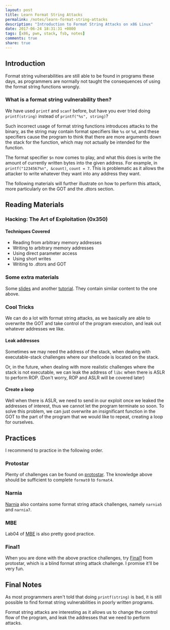 ```yaml
---
layout: post
title: Learn Format String Attacks
permalink: /notes/learn-format-string-attacks
description: "Introduction to Format String Attacks on x86 Linux"
date: 2017-06-24 18:31:31 +0800
tags: [x86, pwn, stack, fsb, notes]
comments: true
share: true
---
```


## Introduction
Format string vulnerabilities are still able to be found in programs these days, as programmers are normally not taught the consequences of using the format string functions wrongly. 

### What is a format string vulnerability then?
We have used `printf` and `scanf` before, but have you ever tried doing `printf(string)` instead of `printf("%s", string)`?

Such incorrect usage of format string functions introduces attacks to the binary, as the string may contain format specifiers like `%s` or `%d`, and these specifiers cause the program to think that there are more arguments down the stack for the function, which may not actually be intended for the function.

The format specifier `$n` now comes to play, and what this does is write the amount of currently written bytes into the given address. For example, in `printf("1234567%n", &count)`, `count = 7`. This is problematic as it allows the attacker to write whatever they want into any address they want.

The following materials will further illustrate on how to perform this attack, more particularly on the GOT and the .dtors section.

## Reading Materials
### Hacking: The Art of Exploitation (0x350)
#### Techniques Covered
* Reading from arbitrary memory addresses
* Writing to arbitrary memory addresses
* Using direct parameter access
* Using short writes
* Writing to .dtors and GOT

### Some extra materials
Some [slides](http://security.cs.rpi.edu/courses/binexp-spring2015/lectures/9/06_lecture.pdf) and another [tutorial](https://www.exploit-db.com/docs/28476.pdf). They contain similar content to the one above.

### Cool Tricks
We can do a lot with format string attacks, as we basically are able to overwrite the GOT and take control of the program execution, and leak out whatever addresses we like.

#### Leak addresses
Sometimes we may need the address of the stack, when dealing with executable-stack challenges where our shellcode is located on the stack. 

Or, in the future, when dealing with more realistic challenges where the stack is not executable, we can leak the address of `libc` when there is ASLR to perform ROP. (Don't worry, ROP and ASLR will be covered later)

#### Create a loop
Well when there is ASLR, we need to send in our exploit once we leaked the addresses of interest, thus we cannot let the program terminate so soon. To solve this problem, we can just overwrite an insignificant function in the GOT to the part of the program that we would like to repeat, creating a loop for ourselves.

## Practices
I recommend to practice in the following order.

### Protostar
Plenty of challenges can be found on [protostar](https://exploit-exercises.com/protostar/). The knowledge above should be sufficient to complete `format0` to `format4`.

### Narnia
[Narnia](overthewire.org/wargames/narnia/) also contains some format string attack challenges, namely `narnia5` and `narnia7`.

### MBE
Lab04 of [MBE](https://github.com/RPISEC/MBE) is also pretty good practice.

### Final1
When you are done with the above practice challenges, try [Final1](https://exploit-exercises.com/protostar/final1/) from protostar, which is a blind format string attack challenge. I promise it'll be very fun.

## Final Notes
As most programmers aren't told that doing `printf(string)` is bad, it is still possible to find format string vulnerabilities in poorly written programs.

Format string attacks are interesting as it allows us to change the control flow of the program, and leak the addresses that we need to perform attacks.
